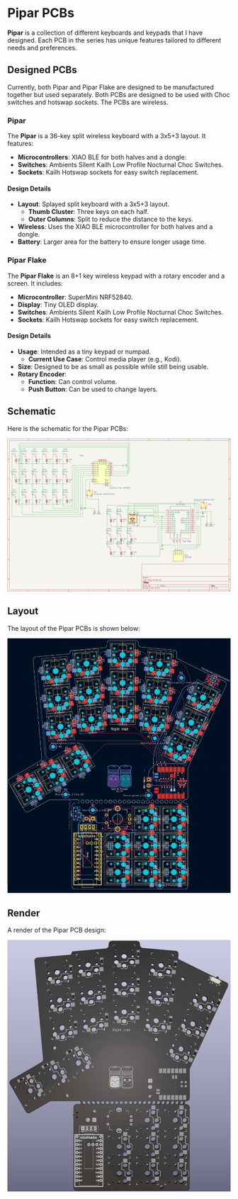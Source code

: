 # Pipar PCBs

**Pipar** is a collection of different keyboards and keypads that I have designed. Each PCB in the series has unique features tailored to different needs and preferences.

## Designed PCBs

Currently, both Pipar and Pipar Flake are designed to be manufactured together but used separately. Both PCBs are designed to be used with Choc switches and hotswap sockets. The PCBs are wireless.

### Pipar

The **Pipar** is a 36-key split wireless keyboard with a 3x5+3 layout. It features:

- **Microcontrollers**: XIAO BLE for both halves and a dongle.
- **Switches**: Ambients Silent Kailh Low Profile Nocturnal Choc Switches.
- **Sockets**: Kailh Hotswap sockets for easy switch replacement.

#### Design Details

- **Layout**: Splayed split keyboard with a 3x5+3 layout.
  - **Thumb Cluster**: Three keys on each half.
  - **Outer Columns**: Split to reduce the distance to the keys.
- **Wireless**: Uses the XIAO BLE microcontroller for both halves and a dongle.
- **Battery**: Larger area for the battery to ensure longer usage time.

### Pipar Flake

The **Pipar Flake** is an 8+1 key wireless keypad with a rotary encoder and a screen. It includes:

- **Microcontroller**: SuperMini NRF52840.
- **Display**: Tiny OLED display.
- **Switches**: Ambients Silent Kailh Low Profile Nocturnal Choc Switches.
- **Sockets**: Kailh Hotswap sockets for easy switch replacement.

#### Design Details

- **Usage**: Intended as a tiny keypad or numpad.
  - **Current Use Case**: Control media player (e.g., Kodi).
- **Size**: Designed to be as small as possible while still being usable.
- **Rotary Encoder**: 
  - **Function**: Can control volume.
  - **Push Button**: Can be used to change layers.

## Schematic

Here is the schematic for the Pipar PCBs:

![Schematic](.extra/pipar_schematic.png)

## Layout

The layout of the Pipar PCBs is shown below:

![Layout](.extra/pipar_layout.png)

## Render

A render of the Pipar PCB design:

![Render](.extra/pipar_pcb.png)
